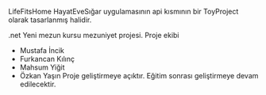 LifeFitsHome
HayatEveSığar uygulamasının api kısmının bir ToyProject olarak tasarlanmış halidir.

.net Yeni mezun kursu mezuniyet projesi.
Proje ekibi
- Mustafa İncik
- Furkancan Kılınç
- Mahsum Yiğit
- Özkan Yaşın
Proje geliştirmeye açıktır. 
Eğitim sonrası geliştirmeye devam edilecektir.
